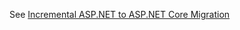 See [Incremental ASP.NET to ASP.NET Core Migration](https://learn.microsoft.com/aspnet/core/migration/inc/overview)
